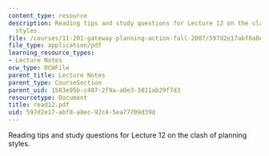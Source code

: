 ```yaml
---
content_type: resource
description: Reading tips and study questions for Lecture 12 on the clash of planning
  styles.
file: /courses/11-201-gateway-planning-action-fall-2007/597d2e17abf8a8ec92c45ea77709d39d_read12.pdf
file_type: application/pdf
learning_resource_types:
- Lecture Notes
ocw_type: OCWFile
parent_title: Lecture Notes
parent_type: CourseSection
parent_uid: 1583e95b-c487-2f9a-a0e3-3811ab29f7d3
resourcetype: Document
title: read12.pdf
uid: 597d2e17-abf8-a8ec-92c4-5ea77709d39d
---
```

Reading tips and study questions for Lecture 12 on the clash of planning styles.

